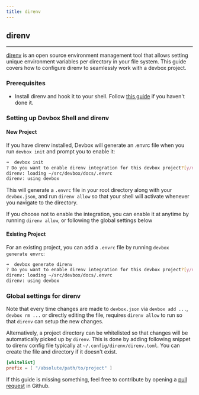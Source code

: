 ```yaml
---
title: direnv 
---
```



## direnv
___
[direnv](https://direnv.net) is an open source environment management tool that allows setting unique environment variables per directory in your file system. This guide covers how to configure direnv to seamlessly work with a devbox project.

### Prerequisites
* Install direnv and hook it to your shell. Follow [this guide](https://direnv.net/#basic-installation) if you haven't done it. 

### Setting up Devbox Shell and direnv

#### New Project

If you have direnv installed, Devbox will generate an .envrc file when you run `devbox init` and prompt you to enable it:

```bash
➜  devbox init
? Do you want to enable direnv integration for this devbox project?[y/n] y
direnv: loading ~/src/devbox/docs/.envrc
direnv: using devbox
```

This will generate a `.envrc` file in your root directory along with your `devbox.json`, and run `direnv allow` so that your shell will activate whenever you navigate to the directory.

If you choose not to enable the integration, you can enable it at anytime by running `direnv allow`, or following the global settings below

#### Existing Project

For an existing project, you can add a `.envrc` file by running `devbox generate envrc`:

```bash
➜  devbox generate direnv
? Do you want to enable direnv integration for this devbox project?[y/n] y
direnv: loading ~/src/devbox/docs/.envrc
direnv: using devbox
```


### Global settings for direnv

Note that every time changes are made to `devbox.json` via `devbox add ...`, `devbox rm ...` or directly editing the file, requires `direnv allow` to run so that `direnv` can setup the new changes.

Alternatively, a project directory can be whitelisted so that changes will be automatically picked up by `direnv`. This is done by adding following snippet to direnv config file typically at `~/.config/direnv/direnv.toml`. You can create the file and directory if it doesn't exist.

```toml
[whitelist]
prefix = [ "/absolute/path/to/project" ]

```
<!-- TODO: add steps for vscode integration -->

If this guide is missing something, feel free to contribute by opening a [pull request](https://github.com/jetpack-io/devbox/pulls) in Github.